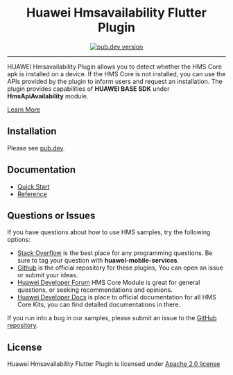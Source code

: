 <p align="center">
  <h1 align="center">Huawei Hmsavailability Flutter Plugin</h1>
</p>


<p align="center">
  <a href="https://pub.dev/packages/huawei_hmsavailability"><img src="https://img.shields.io/pub/v/huawei_hmsavailability?style=for-the-badge" alt="pub.dev version"></a>
</p>

----

HUAWEI Hmsavailability Plugin allows you to detect whether the HMS Core apk is installed on a device. If the HMS Core is not installed, you can use the APIs provided by the plugin to inform users and request an installation. The plugin provides capabilities of **HUAWEI BASE SDK** under **HmsApiAvailability** module.

[Learn More](https://developer.huawei.com/consumer/en/doc/development/HMS-Plugin-Guides/introduction-0000001128351789?ha_source=hms1)

## Installation

Please see [pub.dev](https://pub.dev/packages/huawei_hmsavailability/install).

## Documentation

- [Quick Start](https://developer.huawei.com/consumer/en/doc/development/HMS-Plugin-Guides/detection-of-hms-core-0000001081616060?ha_source=hms1)
- [Reference](https://developer.huawei.com/consumer/en/doc/development/HMS-Plugin-References/overview-0000001081433280?ha_source=hms1)

## Questions or Issues

If you have questions about how to use HMS samples, try the following options:
- [Stack Overflow](https://stackoverflow.com/questions/tagged/huawei-mobile-services) is the best place for any programming questions. Be sure to tag your question with 
**huawei-mobile-services**.
- [Github](https://github.com/HMS-Core/hms-flutter-plugin) is the official repository for these plugins, You can open an issue or submit your ideas.
- [Huawei Developer Forum](https://forums.developer.huawei.com/forumPortal/en/home?fid=0101187876626530001&ha_source=hms1) HMS Core Module is great for general questions, or seeking recommendations and opinions.
- [Huawei Developer Docs](https://developer.huawei.com/consumer/en/doc/overview/HMS-Core-Plugin?ha_source=hms1) is place to official documentation for all HMS Core Kits, you can find detailed documentations in there.

If you run into a bug in our samples, please submit an issue to the [GitHub repository](https://github.com/HMS-Core/hms-flutter-plugin).

## License

Huawei Hmsavailability Flutter Plugin is licensed under [Apache 2.0 license](LICENSE)
